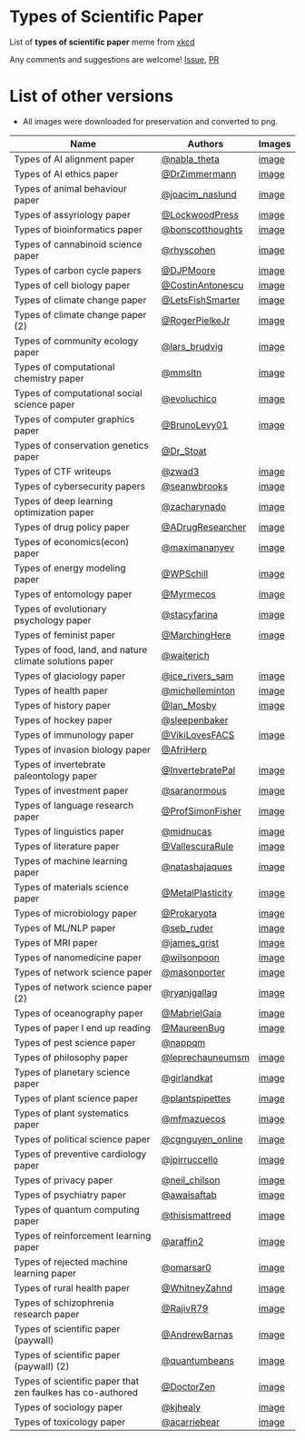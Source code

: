 # Types of Scientific Paper

List of **types of scientific paper** meme from [xkcd](https://xkcd.com/2456/)

Any comments and suggestions are welcome! [Issue](https://github.com/appleparan/types-of-scientific-papers/issues), [PR](https://github.com/appleparan/types-of-scientific-papers/pulls)

# List of other versions

* All images were downloaded for preservation and converted to png.

| Name  | Authors  | Images  |
|---|---|---|
| Types of AI alignment paper         | [@nabla_theta](https://twitter.com/nabla_theta/status/1388344454067625985)  | [image](https://github.com/appleparan/types-of-scientific-papers/blob/main/img/Types%20of%20AI%20alignment%20paper.png) |
| Types of AI ethics paper            | [@DrZimmermann](https://twitter.com/DrZimmermann/status/1388526687814656004)  | [image](https://github.com/appleparan/types-of-scientific-papers/blob/main/img/Types%20of%20AI%20ethics%20paper.png)  |
| Types of animal behaviour paper     | [@joacim_naslund](https://twitter.com/joacim_naslund/status/1388116325533470722)  | [image](https://github.com/appleparan/types-of-scientific-papers/blob/main/img/Types%20of%20animal%20behaviour%20paper.png)  |
| Types of assyriology paper          | [@LockwoodPress](https://twitter.com/LockwoodPress/status/1389232165557264387)  | [image](https://github.com/appleparan/types-of-scientific-papers/blob/main/img/Types%20of%20assyriology%20paper.png) |
| Types of bioinformatics paper       | [@bonscotthoughts](https://twitter.com/bonscotthoughts/status/1387980717246713864)   | [image](https://github.com/appleparan/types-of-scientific-papers/blob/main/img/Types%20of%20bioinformatics%20paper.png) |
| Types of cannabinoid science paper  | [@rhyscohen](https://twitter.com/rhyscohen/status/1388401284328296450) | [image](https://github.com/appleparan/types-of-scientific-papers/blob/main/img/Types%20of%20cannabinoid%20science%20paper.png) |
| Types of carbon cycle papers        | [@DJPMoore](https://twitter.com/DJPMoore/status/1388170917994549253) | [image](https://github.com/appleparan/types-of-scientific-papers/blob/main/img/Types%20of%20carbon%20cycle%20paper.png) |
| Types of cell biology paper         | [@CostinAntonescu](https://twitter.com/CostinAntonescu/status/1387730168924549121) | [image](https://github.com/appleparan/types-of-scientific-papers/blob/main/img/Types%20of%20cell%20biology%20paper.png) |
| Types of climate change paper       | [@LetsFishSmarter](https://twitter.com/LetsFishSmarter/status/1388157666690617344) | [image](https://github.com/appleparan/types-of-scientific-papers/blob/main/img/Types%20of%20climate%20change%20paper.png) |
| Types of climate change paper (2)   | [@RogerPielkeJr](https://twitter.com/RogerPielkeJr/status/1388290267925544960) | [image](https://github.com/appleparan/types-of-scientific-papers/blob/main/img/Types%20of%20climate%20change%20paper%20(2).png) |
| Types of community ecology paper    | [@lars_brudvig](https://twitter.com/lars_brudvig/status/1387944806228316161) | [image](https://github.com/appleparan/types-of-scientific-papers/blob/main/img/Types%20of%20community%20ecology%20paper.png) |
| Types of computational chemistry paper      | [@mmsltn](https://twitter.com/mmsltn/status/1388499201839964160) | [image](https://github.com/appleparan/types-of-scientific-papers/blob/main/img/Types%20of%20computational%20chemistry%20paper.png) |
| Types of computational social science paper | [@evoluchico](https://twitter.com/evoluchico/status/1388137531552718860) | [image](https://github.com/appleparan/types-of-scientific-papers/blob/main/img/Types%20of%20computational%20social%20science%20paper.png) |
| Types of computer graphics paper            | [@BrunoLevy01](https://twitter.com/BrunoLevy01/status/1388421597413974016) | [image](https://github.com/appleparan/types-of-scientific-papers/blob/main/img/Types%20of%20computer%20graphics%20paper.png) |
| Types of conservation genetics paper        | [@Dr_Stoat](https://twitter.com/Dr_Stoat/status/1388008863589232641) | |
| Types of CTF writeups                       | [@zwad3](https://twitter.com/zwad3/status/1388242829344915459?s=21) | [image](https://github.com/appleparan/types-of-scientific-papers/blob/main/img/Types%20of%20CTF%20writeups.png) |
| Types of cybersecurity papers               | [@seanwbrooks](https://twitter.com/seanwbrooks/status/1388725648177328128) | [image](https://github.com/appleparan/types-of-scientific-papers/blob/main/img/Types%20of%20cybersecurity%20papers.png) |
| Types of deep learning optimization paper   | [@zacharynado](https://twitter.com/zacharynado/status/1388298365390229505) | [image](https://github.com/appleparan/types-of-scientific-papers/blob/main/img/Types%20of%20deep%20learning%20optimization%20paper.png) |
| Types of drug policy paper                  | [@ADrugResearcher](https://twitter.com/ADrugResearcher/status/1388210774934388739) | [image](https://github.com/appleparan/types-of-scientific-papers/blob/main/img/Types%20of%20drug%20policy%20paper.png) |
| Types of economics(econ) paper              | [@maximananyev](https://twitter.com/maximananyev/status/1387997051808452608) | [image](https://github.com/appleparan/types-of-scientific-papers/blob/main/img/Types%20of%20economics%20paper.png) |
| Types of energy modeling paper              | [@WPSchill](https://twitter.com/WPSchill/status/1388584606375493634) | [image](https://github.com/appleparan/types-of-scientific-papers/blob/main/img/Types%20of%20energy%20modeling%20paper.png) |
| Types of entomology paper                   | [@Myrmecos](https://twitter.com/Myrmecos/status/1388174044218986499) | [image](https://github.com/appleparan/types-of-scientific-papers/blob/main/img/Types%20of%20entomology%20paper.png) |
| Types of evolutionary psychology paper      | [@stacyfarina](https://twitter.com/stacyfarina/status/1388142482735644676) | [image](https://github.com/appleparan/types-of-scientific-papers/blob/main/img/Types%20of%20evolutionary%20psychology%20paper.png) |
| Types of feminist paper                     | [@MarchingHere](https://twitter.com/MarchingHere/status/1389330234550358017) | [image](https://github.com/appleparan/types-of-scientific-papers/blob/main/img/Types%20of%20feminist%20paper.png) |
| Types of food, land, and nature climate solutions paper | [@waiterich](https://twitter.com/waiterich/status/1388207060412682247) |   |
| Types of glaciology paper                   | [@ice_rivers_sam](https://twitter.com/ice_rivers_sam/status/1388147600948269057) | [image](https://github.com/appleparan/types-of-scientific-papers/blob/main/img/Types%20of%20glaciology%20paper.png) |
| Types of health paper                       | [@michelleminton](https://twitter.com/michelleminton/status/1387767477506035718) | [image](https://github.com/appleparan/types-of-scientific-papers/blob/main/img/Types%20of%20health%20paper.png) |
| Types of history paper                      | [@Ian_Mosby](https://twitter.com/Ian_Mosby/status/1388157302641922050) | [image](https://github.com/appleparan/types-of-scientific-papers/blob/main/img/Types%20of%20history%20paper.png) |
| Types of hockey paper                       | [@sleepenbaker](https://twitter.com/sleepenbaker/status/1388194128572334083) | |
| Types of immunology paper                   | [@VikiLovesFACS](https://twitter.com/VikiLovesFACS/status/1387830405869576195) | [image](https://github.com/appleparan/types-of-scientific-papers/blob/main/img/Types%20of%20immunology%20paper.png) |
| Types of invasion biology paper             | [@AfriHerp](https://twitter.com/AfriHerp/status/1388128438725320710) |  |
| Types of invertebrate paleontology paper    | [@InvertebratePal](https://twitter.com/InvertebratePal/status/1388115817292836869) | [image](https://github.com/appleparan/types-of-scientific-papers/blob/main/img/Types%20of%20invertebrate%20paleontology%20paper.png) |
| Types of investment paper                   | [@saranormous](https://twitter.com/saranormous/status/1388349124576124932) | [image](https://github.com/appleparan/types-of-scientific-papers/blob/main/img/Types%20of%20investment%20paper.png) |
| Types of language research paper            | [@ProfSimonFisher](https://twitter.com/ProfSimonFisher/status/1388096934343233537) | [image](https://github.com/appleparan/types-of-scientific-papers/blob/main/img/Types%20of%20language%20research%20paper.png) |
| Types of linguistics paper                  | [@midnucas](https://twitter.com/midnucas/status/1388283538944913409) | [image](https://github.com/appleparan/types-of-scientific-papers/blob/main/img/Types%20of%20linguistics%20paper.png) |
| Types of literature paper                   | [@VallescuraRule](https://twitter.com/VallescuraRule/status/1389171070046019589) | [image](https://github.com/appleparan/types-of-scientific-papers/blob/main/img/Types%20of%20literature%20paper.png) |
| Types of machine learning paper             | [@natashajaques](https://twitter.com/natashajaques/status/1387859601555554304) | [image](https://github.com/appleparan/types-of-scientific-papers/blob/main/img/Types%20of%20machine%20learning%20paper.png) |
| Types of materials science paper            | [@MetalPlasticity](https://twitter.com/MetalPlasticity/status/1388193758651555844) | [image](https://github.com/appleparan/types-of-scientific-papers/blob/main/img/Types%20of%20materials%20science%20paper.png) |
| Types of microbiology paper                 | [@Prokaryota](https://twitter.com/Prokaryota/status/1387780883520921602) | [image](https://github.com/appleparan/types-of-scientific-papers/blob/main/img/Types%20of%20microbiology%20paper.png) |
| Types of ML/NLP paper                       | [@seb_ruder](https://twitter.com/seb_ruder/status/1387886948438708224) | [image](https://github.com/appleparan/types-of-scientific-papers/blob/main/img/Types%20of%20ML-NLP%20paper.png) |
| Types of MRI paper                          | [@james_grist](https://twitter.com/james_grist/status/1388440415481774085) | [image](https://github.com/appleparan/types-of-scientific-papers/blob/main/img/Types%20of%20MRI%20paper.png) |
| Types of nanomedicine paper                  | [@wilsonpoon](https://twitter.com/wilsonpoon/status/1387884128159162372) | [image](https://github.com/appleparan/types-of-scientific-papers/blob/main/img/Types%20of%20nanomedicine%20paper.png) |
| Types of network science paper              | [@masonporter](https://twitter.com/masonporter/status/1387889556289069059) | [image](https://github.com/appleparan/types-of-scientific-papers/blob/main/img/Types%20of%20network%20science%20paper.png) |
| Types of network science paper (2)          | [@ryanjgallag](https://twitter.com/ryanjgallag/status/1387903210233470978) | [image](https://github.com/appleparan/types-of-scientific-papers/blob/main/img/Types%20of%20network%20science%20paper%20(2).png) |
| Types of oceanography paper                 | [@MabrielGaia](https://twitter.com/MabrielGaia/status/1388181673523785731) | [image](https://github.com/appleparan/types-of-scientific-papers/blob/main/img/Types%20of%20oceanography%20paper.png) |
| Types of paper I end up reading             | [@MaureenBug](https://twitter.com/MaureenBug/status/1388274742457618436) | [image](https://github.com/appleparan/types-of-scientific-papers/blob/main/img/Types%20of%20paper%20I%20end%20up%20reading.png) |
| Types of pest science paper                 | [@nappqm](https://twitter.com/nappqm/status/1388098251136589824) |  |
| Types of philosophy paper                   | [@leprechauneumsm](https://twitter.com/leprechauneumsm/status/1388217831653879811) | [image](https://github.com/appleparan/types-of-scientific-papers/blob/main/img/Types%20of%20philosophy%20paper.png) |
| Types of planetary science paper            | [@girlandkat](https://twitter.com/girlandkat/status/1388030240358768642) | [image](https://github.com/appleparan/types-of-scientific-papers/blob/main/img/Types%20of%20planetary%20science%20paper.png) |
| Types of plant science paper                | [@plantspipettes](https://twitter.com/plantspipettes/status/1387825850372997121) | [image](https://github.com/appleparan/types-of-scientific-papers/blob/main/img/Types%20of%20plant%20science%20paper.png) |
| Types of plant systematics paper            | [@mfmazuecos](https://twitter.com/mfmazuecos/status/1388072798745243648) | [image](https://github.com/appleparan/types-of-scientific-papers/blob/main/img/Types%20of%20plant%20systematics%20paper.png) |
| Types of political science paper            | [@cgnguyen_online](https://twitter.com/cgnguyen_online/status/1388165491815067653) | [image](https://github.com/appleparan/types-of-scientific-papers/blob/main/img/Types%20of%20political%20science%20paper.png) |
| Types of preventive cardiology paper        | [@jpirruccello](https://twitter.com/jpirruccello/status/1388499082201780228) | [image](https://github.com/appleparan/types-of-scientific-papers/blob/main/img/Types%20of%20preventive%20cardiology%20paper.png) |
| Types of privacy paper                      | [@neil_chilson](https://twitter.com/neil_chilson/status/1388216386967715846) | [image](https://github.com/appleparan/types-of-scientific-papers/blob/main/img/Types%20of%20privacy%20paper.png) |
| Types of psychiatry paper                   | [@awaisaftab](https://twitter.com/awaisaftab/status/1388133087356325888) | [image](https://github.com/appleparan/types-of-scientific-papers/blob/main/img/Types%20of%20psychiatry%20paper.png) |
| Types of quantum computing paper            | [@thisismattreed](https://twitter.com/thisismattreed/status/1388327042681171971) | [image](https://github.com/appleparan/types-of-scientific-papers/blob/main/img/Types%20of%20quantum%20computing%20paper.png) |
| Types of reinforcement learning paper       | [@araffin2](https://twitter.com/araffin2/status/1388174444712112131) | [image](https://github.com/appleparan/types-of-scientific-papers/blob/main/img/Types%20of%20reinforcement%20learning%20paper.png) |
| Types of rejected machine learning paper    | [@omarsar0](https://twitter.com/omarsar0/status/1388457290601312256) | [image](https://github.com/appleparan/types-of-scientific-papers/blob/main/img/Types%20of%20rejected%20machine%20learning%20paper.png) |
| Types of rural health paper                 | [@WhitneyZahnd](https://twitter.com/WhitneyZahnd/status/1388233798224015360) | [image](https://github.com/appleparan/types-of-scientific-papers/blob/main/img/Types%20of%20rural%20health%20paper.png) |
| Types of schizophrenia research paper       | [@RajivR79](https://twitter.com/RajivR79/status/1388224986712788998) | [image](https://github.com/appleparan/types-of-scientific-papers/blob/main/img/Types%20of%20schizophrenia%20research%20paper.png) |
| Types of scientific paper (paywall)         | [@AndrewBarnas](https://twitter.com/AndrewBarnas/status/1388161745684996098) | [image](https://github.com/appleparan/types-of-scientific-papers/blob/main/img/Types%20of%20scientific%20paper%20(paywall).png) |
| Types of scientific paper (paywall) (2)     | [@quantumbeans](https://twitter.com/quantumbeans/status/1389124568166457349) | [image](https://github.com/appleparan/types-of-scientific-papers/blob/main/img/Types%20of%20scientific%20paper%20(paywall)%20(2).png) |
| Types of scientific paper that zen faulkes has co-authored| [@DoctorZen](https://twitter.com/DoctorZen/status/1388972435819663361) | [image](https://github.com/appleparan/types-of-scientific-papers/blob/main/img/Types%20of%20scientific%20paper%20that%20zen%20faulkes%20has%20co-authored.png) |
| Types of sociology paper                    | [@kjhealy](https://twitter.com/kjhealy/status/1388141181280919555) | [image](https://github.com/appleparan/types-of-scientific-papers/blob/main/img/Types%20of%20sociology%20paper.png) |
| Types of toxicology paper                   | [@acarriebear](https://twitter.com/acarriebear/status/13878700505818890) | [image](https://github.com/appleparan/types-of-scientific-papers/blob/main/img/Types%20of%20toxicology%20paper.png) |
